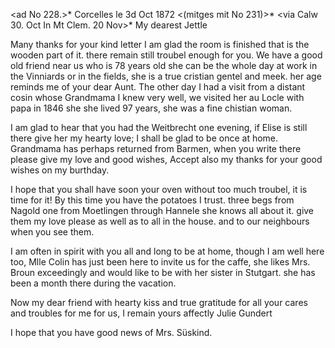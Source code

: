 <ad No 228.>* Corcelles le 3d Oct 1872
<(mitges mit No 231)>*
 <via Calw 30. Oct In Mt Clem. 20 Nov>*
My dearest Jettle

Many thanks for your kind letter I am glad the room is finished that is the wooden part of it. there remain still troubel enough for you. We have a good old friend near us who is 78 years old she can be the whole day at work in the Vinniards or in the fields, she is a true cristian gentel and meek. her age reminds me of your dear Aunt. The other day I had a visit from a distant cosin whose Grandmama I knew very well, we visited her au Locle with papa in 1846 she she lived 97 years, she was a fine chistian woman.

I am glad to hear that you had the Weitbrecht one evening, if Elise is still there give her my hearty love; I shall be glad to be once at home. 
Grandmama has perhaps returned from Barmen, when you write there please give my love and good wishes, Accept also my thanks for your good wishes on my burthday.

I hope that you shall have soon your oven without too much troubel, it is time for it! By this time you have the potatoes I trust. three begs from Nagold one from Moetlingen through Hannele she knows all about it. give them my love please as well as to all in the house. and to our neighbours when you see them.

I am often in spirit with you all and long to be at home, though I am well here too, Mlle Colin has just been here to invite us for the caffe, she likes Mrs. Broun exceedingly and would like to be with her sister in Stutgart. she has been a month there during the vacation.

Now my dear friend with hearty kiss and true gratitude for all your cares and troubles for me for us, I remain
 yours affectly
 Julie Gundert

I hope that you have good news of Mrs. Süskind.
